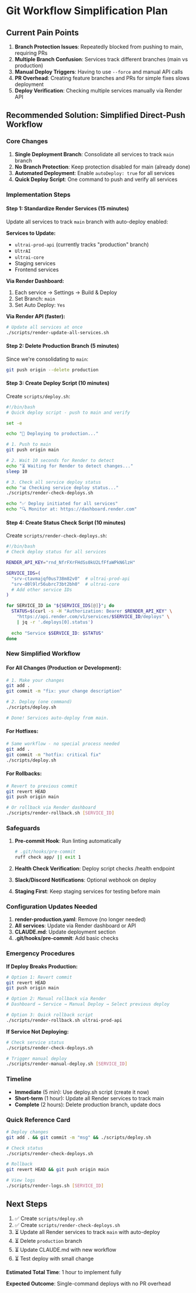 # Git Workflow Simplification Plan

## Current Pain Points

1. **Branch Protection Issues**: Repeatedly blocked from pushing to main, requiring PRs
2. **Multiple Branch Confusion**: Services track different branches (main vs production)
3. **Manual Deploy Triggers**: Having to use `--force` and manual API calls
4. **PR Overhead**: Creating feature branches and PRs for simple fixes slows deployment
5. **Deploy Verification**: Checking multiple services manually via Render API

## Recommended Solution: Simplified Direct-Push Workflow

### Core Changes

1. **Single Deployment Branch**: Consolidate all services to track `main` branch
2. **No Branch Protection**: Keep protection disabled for main (already done)
3. **Automated Deployment**: Enable `autoDeploy: true` for all services
4. **Quick Deploy Script**: One command to push and verify all services

### Implementation Steps

#### Step 1: Standardize Render Services (15 minutes)

Update all services to track `main` branch with auto-deploy enabled:

**Services to Update:**
- `ultrai-prod-api` (currently tracks "production" branch)
- `UltrAI` 
- `ultrai-core`
- Staging services
- Frontend services

**Via Render Dashboard:**
1. Each service → Settings → Build & Deploy
2. Set Branch: `main`
3. Set Auto Deploy: `Yes`

**Via Render API (faster):**
```bash
# Update all services at once
./scripts/render-update-all-services.sh
```

#### Step 2: Delete Production Branch (5 minutes)

Since we're consolidating to `main`:

```bash
git push origin --delete production
```

#### Step 3: Create Deploy Script (10 minutes)

Create `scripts/deploy.sh`:

```bash
#!/bin/bash
# Quick deploy script - push to main and verify

set -e

echo "🚀 Deploying to production..."

# 1. Push to main
git push origin main

# 2. Wait 10 seconds for Render to detect
echo "⏳ Waiting for Render to detect changes..."
sleep 10

# 3. Check all service deploy status
echo "📊 Checking service deploy status..."
./scripts/render-check-deploys.sh

echo "✅ Deploy initiated for all services"
echo "🔍 Monitor at: https://dashboard.render.com"
```

#### Step 4: Create Status Check Script (10 minutes)

Create `scripts/render-check-deploys.sh`:

```bash
#!/bin/bash
# Check deploy status for all services

RENDER_API_KEY="rnd_NfrFXrFHdSs0kU2LfFfaWPkN6lzH"

SERVICE_IDS=(
  "srv-ctavmajqf0us738m82v0"  # ultrai-prod-api
  "srv-d0l9lr56ubrc73bt2bh0"  # ultrai-core
  # Add other service IDs
)

for SERVICE_ID in "${SERVICE_IDS[@]}"; do
  STATUS=$(curl -s -H "Authorization: Bearer $RENDER_API_KEY" \
    "https://api.render.com/v1/services/$SERVICE_ID/deploys" \
    | jq -r '.deploys[0].status')
  
  echo "Service $SERVICE_ID: $STATUS"
done
```

### New Simplified Workflow

#### For All Changes (Production or Development):

```bash
# 1. Make your changes
git add .
git commit -m "fix: your change description"

# 2. Deploy (one command)
./scripts/deploy.sh

# Done! Services auto-deploy from main.
```

#### For Hotfixes:

```bash
# Same workflow - no special process needed
git add .
git commit -m "hotfix: critical fix"
./scripts/deploy.sh
```

#### For Rollbacks:

```bash
# Revert to previous commit
git revert HEAD
git push origin main

# Or rollback via Render dashboard
./scripts/render-rollback.sh [SERVICE_ID]
```

### Safeguards

1. **Pre-commit Hook**: Run linting automatically
   ```bash
   # .git/hooks/pre-commit
   ruff check app/ || exit 1
   ```

2. **Health Check Verification**: Deploy script checks /health endpoint
3. **Slack/Discord Notifications**: Optional webhook on deploy
4. **Staging First**: Keep staging services for testing before main

### Configuration Updates Needed

1. **render-production.yaml**: Remove (no longer needed)
2. **All services**: Update via Render dashboard or API
3. **CLAUDE.md**: Update deployment section
4. **.git/hooks/pre-commit**: Add basic checks

### Emergency Procedures

**If Deploy Breaks Production:**

```bash
# Option 1: Revert commit
git revert HEAD
git push origin main

# Option 2: Manual rollback via Render
# Dashboard → Service → Manual Deploy → Select previous deploy

# Option 3: Quick rollback script
./scripts/render-rollback.sh ultrai-prod-api
```

**If Service Not Deploying:**

```bash
# Check service status
./scripts/render-check-deploys.sh

# Trigger manual deploy
./scripts/render-manual-deploy.sh [SERVICE_ID]
```

### Timeline

- **Immediate** (5 min): Use deploy.sh script (create it now)
- **Short-term** (1 hour): Update all Render services to track main
- **Complete** (2 hours): Delete production branch, update docs

### Quick Reference Card

```bash
# Deploy changes
git add . && git commit -m "msg" && ./scripts/deploy.sh

# Check status
./scripts/render-check-deploys.sh

# Rollback
git revert HEAD && git push origin main

# View logs
./scripts/render-logs.sh [SERVICE_ID]
```

## Next Steps

1. ✅ Create `scripts/deploy.sh` 
2. ✅ Create `scripts/render-check-deploys.sh`
3. ⏳ Update all Render services to track `main` with auto-deploy
4. ⏳ Delete `production` branch
5. ⏳ Update CLAUDE.md with new workflow
6. ⏳ Test deploy with small change

**Estimated Total Time**: 1 hour to implement fully

**Expected Outcome**: Single-command deploys with no PR overhead